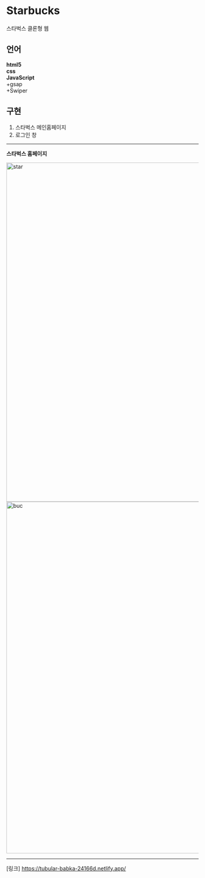 # Starbucks
스타벅스 클론형 웹
## 언어
**html5**<br>
**css**<br>
**JavaScript**<br>
+gsap <br>
+Swiper<br>

## 구현
1. 스타벅스 메인홈페이지
2. 로그인 창

-----
**스타벅스 홈페이지**

<img width="888" alt="star" src="https://user-images.githubusercontent.com/109197023/195831045-c4d12bc9-0d91-4869-af50-e8d497c36c0f.PNG">

<img width="921" alt="buc" src="https://user-images.githubusercontent.com/109197023/195842449-99448ed4-418f-482a-a6e7-8d8f269f9fb1.PNG">


***
[링크] https://tubular-babka-24166d.netlify.app/
